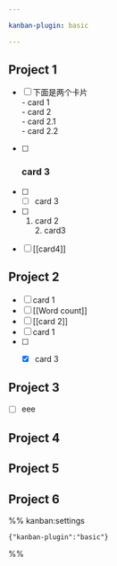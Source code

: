 ```yaml
---

kanban-plugin: basic

---
```


## Project 1

- [ ] 下面是两个卡片<br>- card 1<br>- card 2<br>	- card 2.1<br>	- card 2.2
- [ ] ### card 3
- [ ] - [ ] card 3
- [ ] 1. card 2<br>2. card3
- [ ] [[card4]]


## Project 2

- [ ] card 1
- [ ] [[Word count]]
- [ ] [[card 2]]
- [ ] card 1
- [ ] - [x] card 3


## Project 3

- [ ] eee


## Project 4



## Project 5



## Project 6





%% kanban:settings
```
{"kanban-plugin":"basic"}
```
%%